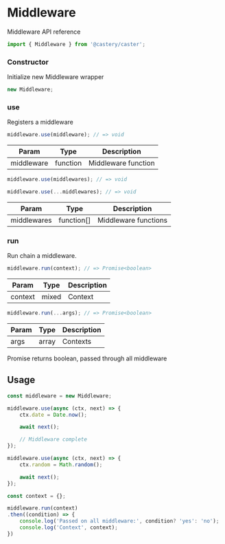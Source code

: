 # Middleware
Middleware API reference

```js
import { Middleware } from '@castery/caster';
```

### Constructor
Initialize new Middleware wrapper

```js
new Middleware;
```

### use
Registers a middleware

```js
middleware.use(middleware); // => void
```

| Param       | Type     | Description         |
|-------------|----------|---------------------|
| middleware  | function | Middleware function |

```js
middleware.use(middlewares); // => void
```

```js
middleware.use(...middlewares); // => void
```

| Param       | Type       | Description          |
|-------------|------------|----------------------|
| middlewares | function[] | Middleware functions |

### run
Run chain a middleware.

```js
middleware.run(context); // => Promise<boolean>
```

| Param   | Type  | Description |
|---------|-------|-------------|
| context | mixed | Context     |

```js
middleware.run(...args); // => Promise<boolean>
```

| Param | Type  | Description |
|-------|-------|-------------|
| args  | array | Contexts    |

Promise returns boolean, passed through all middleware

## Usage
```js
const middleware = new Middleware;

middleware.use(async (ctx, next) => {
	ctx.date = Date.now();

	await next();

	// Middleware complete
});

middleware.use(async (ctx, next) => {
	ctx.random = Math.random();

	await next();
});

const context = {};

middleware.run(context)
.then((condition) => {
	console.log('Passed on all middleware:', condition? 'yes': 'no');
	console.log('Context', context);
})
```
